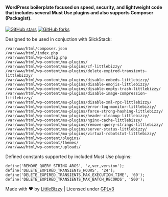 #### WordPress boilerplate focused on speed, security, and lightweight code that includes several Must Use plugins and also supports Composer (Packagist).

[![GitHub stars](https://img.shields.io/github/stars/littlebizzy/wplite.svg?style=social&logo=github&label=Star)](https://github.com/littlebizzy/wplite/stargazers) [![GitHub forks](https://img.shields.io/github/forks/littlebizzy/wplite.svg?style=social&logo=github&label=Fork)](https://github.com/littlebizzy/wplite/fork)

Designed to be used in conjuction with SlickStack:

    /var/www/html/composer.json
    /var/www/html/index.php
    /var/www/html/wp-config.php
    /var/www/html/wp-content/mu-plugins/
    /var/www/html/wp-content/mu-plugins/cf-littlebizzy/
    /var/www/html/wp-content/mu-plugins/delete-expired-transients-littlebizzy/
    /var/www/html/wp-content/mu-plugins/disable-embeds-littlebizzy/
    /var/www/html/wp-content/mu-plugins/disable-emojis-littlebizzy/
    /var/www/html/wp-content/mu-plugins/disable-empty-trash-littlebizzy/
    /var/www/html/wp-content/mu-plugins/disable-image-compression-littlebizzy/
    /var/www/html/wp-content/mu-plugins/disable-xml-rpc-littlebizzy/
    /var/www/html/wp-content/mu-plugins/error-log-monitor-littlebizzy/
    /var/www/html/wp-content/mu-plugins/force-strong-hashing-littlebizzy/
    /var/www/html/wp-content/mu-plugins/header-cleanup-littlebizzy/
    /var/www/html/wp-content/mu-plugins/nginx-cache-littlebizzy/
    /var/www/html/wp-content/mu-plugins/remove-query-strings-littlebizzy/
    /var/www/html/wp-content/mu-plugins/server-status-littlebizzy/
    /var/www/html/wp-content/mu-plugins/virtual-robotstxt-littlebizzy/
    /var/www/html/wp-content/plugins/
    /var/www/html/wp-content/themes/
    /var/www/html/wp-content/uploads/

Defined constants supported by included Must Use plugins:

    define('REMOVE_QUERY_STRING_ARGS', 'v,ver,version');
    define('DELETE_EXPIRED_TRANSIENTS_HOURS', '24');
    define('DELETE_EXPIRED_TRANSIENTS_MAX_EXECUTION_TIME', '60');
    define('DELETE_EXPIRED_TRANSIENTS_MAX_BATCH_RECORDS', '500');

Made with ❤ by [LittleBizzy](https://www.littlebizzy.com) | Licensed under [GPLv3](https://www.gnu.org/licenses/gpl-3.0)
